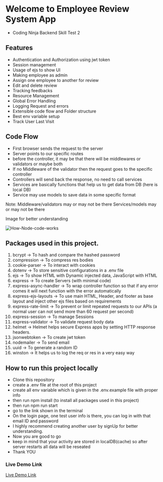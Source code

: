 # Welcome to Employee Review System App

- Coding Ninja Backend Skill Test 2

## Features

- Authentication and Authorization using jwt token
- Session management
- Usage of ejs to show UI
- Making employee as admin
- Assign one employee to another for review
- Edit and delete review
- Tracking feedbacks
- Resource Management
- Global Error Handling
- Logging Request and errors
- Extensible code flow and Folder structure
- Best env variable setup
- Track User Last Visit

## Code Flow

- First browser sends the request to the server
- Server points to our specific routes
- before the controller, it may be that there will be middlewares or validators or maybe both
- If no Middleware of the validator then the request goes to the specific controller
- Controllers will send back the response, no need to call services
- Services are basically functions that help us to get data from DB (here is local DB)
- Service may use models to save data in some specific format

Note:
Middleware/validators may or may not be there
Services/models may or may not be there

Image for better understanding

![How-Node-code-works](https://github.com/pktherock/Habit-Tracker/assets/59223750/c8cdaadf-09ad-4c2a-9a24-c618859282e8)

## Packages used in this project.

1. bcrypt
   -> To hash and compare the hashed password
2. compression
   -> To compress res bodies
3. cookie-parser
   -> To interact with cookies
4. dotenv
   -> To store sensitive configurations in a .env file
5. ejs
   -> To show HTML with Dynamic injected data, JavaScript with HTML
6. express
   -> To create Servers (with minimal code)
7. express-async-handler
   -> To wrap controller function so that if any error comes it will next function with the error automatically
8. express-ejs-layouts
   -> To use main HTML, Header, and footer as base layout and inject other ejs files based on requirements
9. express-rate-limit
   -> To prevent or limit repeated requests to our APIs (a normal user can not send more than 60 request per second)
10. express-session
    -> To manage Sessions
11. express-validator
    -> To validate request body data
12. helmet
    -> Helmet helps secure Express apps by setting HTTP response headers.
13. jsonwebtoken
    -> To create jwt token
14. nodemailer
    -> To send email
15. uuid
    -> To generate a random ID
16. winston
    -> It helps us to log the req or res in a very easy way

## How to run this project locally

- Clone this repository
- create a .env file at the root of this project
- create all env variable which is given in the .env.example file with proper info
- then run npm install (to install all packages used in this project)
- then run npm run start
- go to the link shown in the terminal
- On the login page, one test user info is there, you can log in with that email ID and password
- I highly recommend creating another user by signUp for better understanding.
- Now you are good to go
- keep in mind that your activity are stored in localDB(cache) so after server restarts all data will be reseated
- Thank YOU

### Live Demo Link

[Live Demo Link]()
